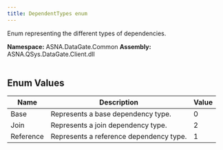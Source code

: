 ```yaml
---
title: DependentTypes enum
---
```


Enum representing the different types of dependencies.

**Namespace:** ASNA.DataGate.Common
**Assembly:** ASNA.QSys.DataGate.Client.dll
<br>
<br>

## Enum Values

| Name | Description | Value
| --- | --- | --- 
| Base | Represents a base dependency type. | 0 |
| Join | Represents a join dependency type. | 2 |
| Reference | Represents a reference dependency type. | 1 |
